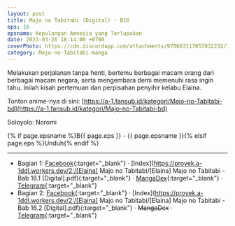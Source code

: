 ```yaml
---
layout: post
title: Majo no Tabitabi (Digital) - B16
eps: 16
epsname: Kepulangan Amnesia yang Terlupakan
date: 2023-03-26 18:14:00 +0700
coverPhoto: https://cdn.discordapp.com/attachments/970663117057032232/1088093915430780948/123.png
category: Majo-no-Tabitabi-manga
---
```


Melakukan perjalanan tanpa henti, bertemu berbagai macam orang dari berbagai macam negara, serta mengembara demi memenuhi rasa ingin tahu. Inilah kisah pertemuan dan perpisahan penyihir kelabu Elaina.

Tonton anime-nya di sini: [https://a-1.fansub.id/kategori/Majo-no-Tabitabi-bd](https://a-1.fansub.id/kategori/Majo-no-Tabitabi-bd)

Soloyolo: Noromi

{% if page.epsname %}B{{ page.eps }} - {{ page.epsname }}{% elsif page.eps %}Unduh{% endif %}

---
- Bagian 1: [Facebook](https://www.facebook.com/a1fansub/posts/pfbid02ZW5xZRShMfVijfrnR1fBwe1C5uc3RnwuB4ugAhFNtUyZViQ1MgAi31XtzWTNFdGBl){:target="_blank"} &middot; [Index](https://proyek.a-1ddl.workers.dev/2:/[Elaina] Majo no Tabitabi/[Elaina] Majo no Tabitabi - Bab 16.1 [Digital].pdf){:target="_blank"} &middot; [MangaDex](https://mangadex.org/chapter/23291078-a142-44b9-870e-49fddf68f230){:target="_blank"} &middot; [Telegram](https://t.me/a1fansubweeklies/247){:target="_blank"}
- Bagian 2: [Facebook](){:target="_blank"} &middot; [Index](https://proyek.a-1ddl.workers.dev/2:/[Elaina] Majo no Tabitabi/[Elaina] Majo no Tabitabi - Bab 16.2 [Digital].pdf){:target="_blank"} &middot; ~~MangaDex~~ &middot; [Telegram](https://t.me/a1fansubweeklies/250){:target="_blank"}